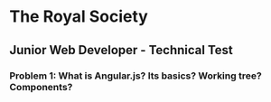 
# The Royal Society

## Junior Web Developer - Technical Test

### Problem 1: What is Angular.js? Its basics? Working tree? Components?
### 

### 